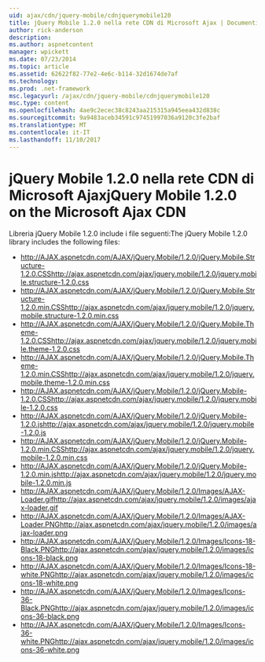 ```yaml
---
uid: ajax/cdn/jquery-mobile/cdnjquerymobile120
title: jQuery Mobile 1.2.0 nella rete CDN di Microsoft Ajax | Documenti Microsoft
author: rick-anderson
description: 
ms.author: aspnetcontent
manager: wpickett
ms.date: 07/23/2014
ms.topic: article
ms.assetid: 62622f82-77e2-4e6c-b114-32d1674de7af
ms.technology: 
ms.prod: .net-framework
msc.legacyurl: /ajax/cdn/jquery-mobile/cdnjquerymobile120
msc.type: content
ms.openlocfilehash: 4ae9c2ecec38c8243aa215315a945eea432d838c
ms.sourcegitcommit: 9a9483aceb34591c97451997036a9120c3fe2baf
ms.translationtype: MT
ms.contentlocale: it-IT
ms.lasthandoff: 11/10/2017
---
```

<a name="jquery-mobile-120-on-the-microsoft-ajax-cdn"></a><span data-ttu-id="87d42-102">jQuery Mobile 1.2.0 nella rete CDN di Microsoft Ajax</span><span class="sxs-lookup"><span data-stu-id="87d42-102">jQuery Mobile 1.2.0 on the Microsoft Ajax CDN</span></span>
====================
<span data-ttu-id="87d42-103">Libreria jQuery Mobile 1.2.0 include i file seguenti:</span><span class="sxs-lookup"><span data-stu-id="87d42-103">The jQuery Mobile 1.2.0 library includes the following files:</span></span>

- <span data-ttu-id="87d42-104">http://AJAX.aspnetcdn.com/AJAX/jQuery.Mobile/1.2.0/jQuery.Mobile.Structure-1.2.0.CSS</span><span class="sxs-lookup"><span data-stu-id="87d42-104">http://ajax.aspnetcdn.com/ajax/jquery.mobile/1.2.0/jquery.mobile.structure-1.2.0.css</span></span>
- <span data-ttu-id="87d42-105">http://AJAX.aspnetcdn.com/AJAX/jQuery.Mobile/1.2.0/jQuery.Mobile.Structure-1.2.0.min.CSS</span><span class="sxs-lookup"><span data-stu-id="87d42-105">http://ajax.aspnetcdn.com/ajax/jquery.mobile/1.2.0/jquery.mobile.structure-1.2.0.min.css</span></span>
- <span data-ttu-id="87d42-106">http://AJAX.aspnetcdn.com/AJAX/jQuery.Mobile/1.2.0/jQuery.Mobile.Theme-1.2.0.CSS</span><span class="sxs-lookup"><span data-stu-id="87d42-106">http://ajax.aspnetcdn.com/ajax/jquery.mobile/1.2.0/jquery.mobile.theme-1.2.0.css</span></span>
- <span data-ttu-id="87d42-107">http://AJAX.aspnetcdn.com/AJAX/jQuery.Mobile/1.2.0/jQuery.Mobile.Theme-1.2.0.min.CSS</span><span class="sxs-lookup"><span data-stu-id="87d42-107">http://ajax.aspnetcdn.com/ajax/jquery.mobile/1.2.0/jquery.mobile.theme-1.2.0.min.css</span></span>
- <span data-ttu-id="87d42-108">http://AJAX.aspnetcdn.com/AJAX/jQuery.Mobile/1.2.0/jQuery.Mobile-1.2.0.CSS</span><span class="sxs-lookup"><span data-stu-id="87d42-108">http://ajax.aspnetcdn.com/ajax/jquery.mobile/1.2.0/jquery.mobile-1.2.0.css</span></span>
- <span data-ttu-id="87d42-109">http://AJAX.aspnetcdn.com/AJAX/jQuery.Mobile/1.2.0/jQuery.Mobile-1.2.0.js</span><span class="sxs-lookup"><span data-stu-id="87d42-109">http://ajax.aspnetcdn.com/ajax/jquery.mobile/1.2.0/jquery.mobile-1.2.0.js</span></span>
- <span data-ttu-id="87d42-110">http://AJAX.aspnetcdn.com/AJAX/jQuery.Mobile/1.2.0/jQuery.Mobile-1.2.0.min.CSS</span><span class="sxs-lookup"><span data-stu-id="87d42-110">http://ajax.aspnetcdn.com/ajax/jquery.mobile/1.2.0/jquery.mobile-1.2.0.min.css</span></span>
- <span data-ttu-id="87d42-111">http://AJAX.aspnetcdn.com/AJAX/jQuery.Mobile/1.2.0/jQuery.Mobile-1.2.0.min.js</span><span class="sxs-lookup"><span data-stu-id="87d42-111">http://ajax.aspnetcdn.com/ajax/jquery.mobile/1.2.0/jquery.mobile-1.2.0.min.js</span></span>
- <span data-ttu-id="87d42-112">http://AJAX.aspnetcdn.com/AJAX/jQuery.Mobile/1.2.0/Images/AJAX-Loader.gif</span><span class="sxs-lookup"><span data-stu-id="87d42-112">http://ajax.aspnetcdn.com/ajax/jquery.mobile/1.2.0/images/ajax-loader.gif</span></span>
- <span data-ttu-id="87d42-113">http://AJAX.aspnetcdn.com/AJAX/jQuery.Mobile/1.2.0/Images/AJAX-Loader.PNG</span><span class="sxs-lookup"><span data-stu-id="87d42-113">http://ajax.aspnetcdn.com/ajax/jquery.mobile/1.2.0/images/ajax-loader.png</span></span>
- <span data-ttu-id="87d42-114">http://AJAX.aspnetcdn.com/AJAX/jQuery.Mobile/1.2.0/Images/Icons-18-Black.PNG</span><span class="sxs-lookup"><span data-stu-id="87d42-114">http://ajax.aspnetcdn.com/ajax/jquery.mobile/1.2.0/images/icons-18-black.png</span></span>
- <span data-ttu-id="87d42-115">http://AJAX.aspnetcdn.com/AJAX/jQuery.Mobile/1.2.0/Images/Icons-18-white.PNG</span><span class="sxs-lookup"><span data-stu-id="87d42-115">http://ajax.aspnetcdn.com/ajax/jquery.mobile/1.2.0/images/icons-18-white.png</span></span>
- <span data-ttu-id="87d42-116">http://AJAX.aspnetcdn.com/AJAX/jQuery.Mobile/1.2.0/Images/Icons-36-Black.PNG</span><span class="sxs-lookup"><span data-stu-id="87d42-116">http://ajax.aspnetcdn.com/ajax/jquery.mobile/1.2.0/images/icons-36-black.png</span></span>
- <span data-ttu-id="87d42-117">http://AJAX.aspnetcdn.com/AJAX/jQuery.Mobile/1.2.0/Images/Icons-36-white.PNG</span><span class="sxs-lookup"><span data-stu-id="87d42-117">http://ajax.aspnetcdn.com/ajax/jquery.mobile/1.2.0/images/icons-36-white.png</span></span>
